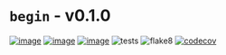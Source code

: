 # `begin` - v0.1.0
[![image](https://img.shields.io/pypi/v/begin-cli.svg)](https://pypi.org/project/begin-cli/)
[![image](https://img.shields.io/pypi/l/begin-cli.svg)](https://pypi.org/project/begin-cli/)
[![image](https://img.shields.io/pypi/pyversions/begin-cli.svg)](https://pypi.org/project/begin-cli/)
![tests](https://github.com/LachlanMarnham/begin/actions/workflows/tests.yml/badge.svg?branch=master)
![flake8](https://github.com/LachlanMarnham/begin/actions/workflows/flake8.yml/badge.svg?branch=master)
[![codecov](https://codecov.io/gh/LachlanMarnham/begin/branch/master/graph/badge.svg)](https://codecov.io/gh/LachlanMarnham/begin)